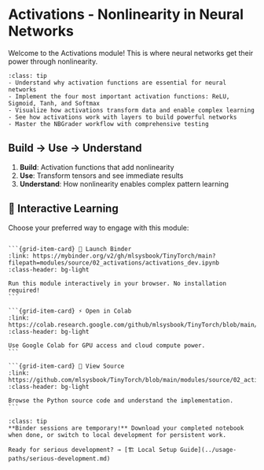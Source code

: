 # Activations - Nonlinearity in Neural Networks

Welcome to the Activations module! This is where neural networks get their power through nonlinearity.

```{admonition} 🎯 Learning Goals
:class: tip
- Understand why activation functions are essential for neural networks
- Implement the four most important activation functions: ReLU, Sigmoid, Tanh, and Softmax
- Visualize how activations transform data and enable complex learning
- See how activations work with layers to build powerful networks
- Master the NBGrader workflow with comprehensive testing
```


## Build → Use → Understand
1. **Build**: Activation functions that add nonlinearity
2. **Use**: Transform tensors and see immediate results
3. **Understand**: How nonlinearity enables complex pattern learning
## 🚀 Interactive Learning

Choose your preferred way to engage with this module:

````{grid} 1 2 3 3

```{grid-item-card} 🚀 Launch Binder
:link: https://mybinder.org/v2/gh/mlsysbook/TinyTorch/main?filepath=modules/source/02_activations/activations_dev.ipynb
:class-header: bg-light

Run this module interactively in your browser. No installation required!
```

```{grid-item-card} ⚡ Open in Colab  
:link: https://colab.research.google.com/github/mlsysbook/TinyTorch/blob/main/modules/source/02_activations/activations_dev.ipynb
:class-header: bg-light

Use Google Colab for GPU access and cloud compute power.
```

```{grid-item-card} 📖 View Source
:link: https://github.com/mlsysbook/TinyTorch/blob/main/modules/source/02_activations/activations_dev.py
:class-header: bg-light

Browse the Python source code and understand the implementation.
```

````

```{admonition} 💾 Save Your Progress
:class: tip
**Binder sessions are temporary!** Download your completed notebook when done, or switch to local development for persistent work.

Ready for serious development? → [🏗️ Local Setup Guide](../usage-paths/serious-development.md)
```

